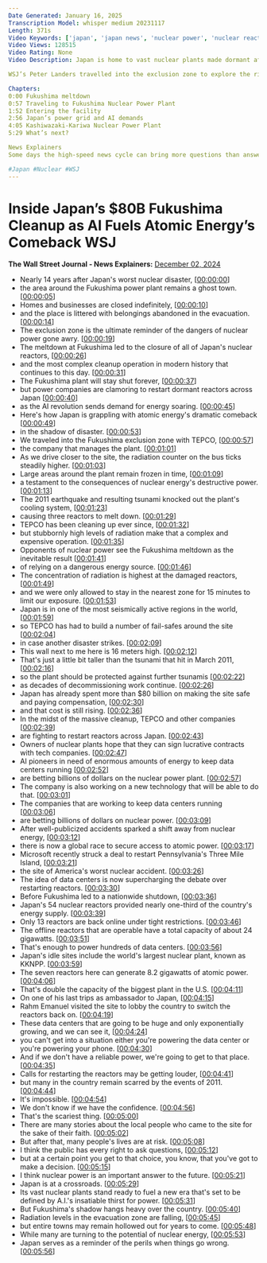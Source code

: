 ```yaml
---
Date Generated: January 16, 2025
Transcription Model: whisper medium 20231117
Length: 371s
Video Keywords: ['japan', 'japan news', 'nuclear power', 'nuclear reactor', 'nuclear meltdown', 'fukushima', 'fukushima disaster', 'fukushima today', 'fukushima power plant', 'nuclear power plant', 'fukushima daiichi nuclear disaster', 'japan nuclear', 'ai', 'ai energy demands', 'japan nuclear meltdown', 'japan nuclear power', 'nuclear', 'ai energy consumption', 'energy resources', 'Kashiwazaki-Kariwa Nuclear Power Plant', 'atomic power', 'atomic energy', 'tokyo', 'japan energy', 'exclusion zone', 'dormant reactors', 'tepco', 'radiation', 'kknpp', 'wonews']
Video Views: 128515
Video Rating: None
Video Description: Japan is home to vast nuclear plants made dormant after the Fukushima meltdown. The area around the power plant remains a ghost town almost 14 years after the reactor shut down, showing the dangers of nuclear power gone awry. But power companies are clamoring to restart dormant reactors across Japan, as the AI revolution sends demand for energy soaring. 

WSJ’s Peter Landers travelled into the exclusion zone to explore the risks of atomic power and see how Japan is grappling with atomic energy’s dramatic comeback.

Chapters:
0:00 Fukushima meltdown
0:57 Traveling to Fukushima Nuclear Power Plant
1:52 Entering the facility
2:56 Japan’s power grid and AI demands
4:05 Kashiwazaki-Kariwa Nuclear Power Plant
5:29 What’s next?

News Explainers
Some days the high-speed news cycle can bring more questions than answers. WSJ’s news explainers break down the day's biggest stories into bite-size pieces to help you make sense of the news.

#Japan #Nuclear #WSJ
---
```


# Inside Japan’s $80B Fukushima Cleanup as AI Fuels Atomic Energy’s Comeback  WSJ
**The Wall Street Journal - News Explainers:** [December 02, 2024](https://www.youtube.com/watch?v=zb9jB7FAPYo)
*  Nearly 14 years after Japan's worst nuclear disaster, [[00:00:00](https://www.youtube.com/watch?v=zb9jB7FAPYo&t=0.0s)]
*  the area around the Fukushima power plant remains a ghost town. [[00:00:05](https://www.youtube.com/watch?v=zb9jB7FAPYo&t=5.0s)]
*  Homes and businesses are closed indefinitely, [[00:00:10](https://www.youtube.com/watch?v=zb9jB7FAPYo&t=10.0s)]
*  and the place is littered with belongings abandoned in the evacuation. [[00:00:14](https://www.youtube.com/watch?v=zb9jB7FAPYo&t=14.0s)]
*  The exclusion zone is the ultimate reminder of the dangers of nuclear power gone awry. [[00:00:19](https://www.youtube.com/watch?v=zb9jB7FAPYo&t=19.0s)]
*  The meltdown at Fukushima led to the closure of all of Japan's nuclear reactors, [[00:00:26](https://www.youtube.com/watch?v=zb9jB7FAPYo&t=26.0s)]
*  and the most complex cleanup operation in modern history that continues to this day. [[00:00:31](https://www.youtube.com/watch?v=zb9jB7FAPYo&t=31.0s)]
*  The Fukushima plant will stay shut forever, [[00:00:37](https://www.youtube.com/watch?v=zb9jB7FAPYo&t=37.0s)]
*  but power companies are clamoring to restart dormant reactors across Japan [[00:00:40](https://www.youtube.com/watch?v=zb9jB7FAPYo&t=40.0s)]
*  as the AI revolution sends demand for energy soaring. [[00:00:45](https://www.youtube.com/watch?v=zb9jB7FAPYo&t=45.0s)]
*  Here's how Japan is grappling with atomic energy's dramatic comeback [[00:00:49](https://www.youtube.com/watch?v=zb9jB7FAPYo&t=49.0s)]
*  in the shadow of disaster. [[00:00:53](https://www.youtube.com/watch?v=zb9jB7FAPYo&t=53.0s)]
*  We traveled into the Fukushima exclusion zone with TEPCO, [[00:00:57](https://www.youtube.com/watch?v=zb9jB7FAPYo&t=57.0s)]
*  the company that manages the plant. [[00:01:01](https://www.youtube.com/watch?v=zb9jB7FAPYo&t=61.0s)]
*  As we drive closer to the site, the radiation counter on the bus ticks steadily higher. [[00:01:03](https://www.youtube.com/watch?v=zb9jB7FAPYo&t=63.0s)]
*  Large areas around the plant remain frozen in time, [[00:01:09](https://www.youtube.com/watch?v=zb9jB7FAPYo&t=69.0s)]
*  a testament to the consequences of nuclear energy's destructive power. [[00:01:13](https://www.youtube.com/watch?v=zb9jB7FAPYo&t=73.0s)]
*  The 2011 earthquake and resulting tsunami knocked out the plant's cooling system, [[00:01:23](https://www.youtube.com/watch?v=zb9jB7FAPYo&t=83.0s)]
*  causing three reactors to melt down. [[00:01:29](https://www.youtube.com/watch?v=zb9jB7FAPYo&t=89.0s)]
*  TEPCO has been cleaning up ever since, [[00:01:32](https://www.youtube.com/watch?v=zb9jB7FAPYo&t=92.0s)]
*  but stubbornly high levels of radiation make that a complex and expensive operation. [[00:01:35](https://www.youtube.com/watch?v=zb9jB7FAPYo&t=95.0s)]
*  Opponents of nuclear power see the Fukushima meltdown as the inevitable result [[00:01:41](https://www.youtube.com/watch?v=zb9jB7FAPYo&t=101.0s)]
*  of relying on a dangerous energy source. [[00:01:46](https://www.youtube.com/watch?v=zb9jB7FAPYo&t=106.0s)]
*  The concentration of radiation is highest at the damaged reactors, [[00:01:49](https://www.youtube.com/watch?v=zb9jB7FAPYo&t=109.0s)]
*  and we were only allowed to stay in the nearest zone for 15 minutes to limit our exposure. [[00:01:53](https://www.youtube.com/watch?v=zb9jB7FAPYo&t=113.0s)]
*  Japan is in one of the most seismically active regions in the world, [[00:01:59](https://www.youtube.com/watch?v=zb9jB7FAPYo&t=119.0s)]
*  so TEPCO has had to build a number of fail-safes around the site [[00:02:04](https://www.youtube.com/watch?v=zb9jB7FAPYo&t=124.0s)]
*  in case another disaster strikes. [[00:02:09](https://www.youtube.com/watch?v=zb9jB7FAPYo&t=129.0s)]
*  This wall next to me here is 16 meters high. [[00:02:12](https://www.youtube.com/watch?v=zb9jB7FAPYo&t=132.0s)]
*  That's just a little bit taller than the tsunami that hit in March 2011, [[00:02:16](https://www.youtube.com/watch?v=zb9jB7FAPYo&t=136.0s)]
*  so the plant should be protected against further tsunamis [[00:02:22](https://www.youtube.com/watch?v=zb9jB7FAPYo&t=142.0s)]
*  as decades of decommissioning work continue. [[00:02:26](https://www.youtube.com/watch?v=zb9jB7FAPYo&t=146.0s)]
*  Japan has already spent more than $80 billion on making the site safe and paying compensation, [[00:02:30](https://www.youtube.com/watch?v=zb9jB7FAPYo&t=150.0s)]
*  and that cost is still rising. [[00:02:36](https://www.youtube.com/watch?v=zb9jB7FAPYo&t=156.0s)]
*  In the midst of the massive cleanup, TEPCO and other companies [[00:02:39](https://www.youtube.com/watch?v=zb9jB7FAPYo&t=159.0s)]
*  are fighting to restart reactors across Japan. [[00:02:43](https://www.youtube.com/watch?v=zb9jB7FAPYo&t=163.0s)]
*  Owners of nuclear plants hope that they can sign lucrative contracts with tech companies. [[00:02:47](https://www.youtube.com/watch?v=zb9jB7FAPYo&t=167.0s)]
*  AI pioneers in need of enormous amounts of energy to keep data centers running [[00:02:52](https://www.youtube.com/watch?v=zb9jB7FAPYo&t=172.0s)]
*  are betting billions of dollars on the nuclear power plant. [[00:02:57](https://www.youtube.com/watch?v=zb9jB7FAPYo&t=177.0s)]
*  The company is also working on a new technology that will be able to do that. [[00:03:01](https://www.youtube.com/watch?v=zb9jB7FAPYo&t=181.0s)]
*  The companies that are working to keep data centers running [[00:03:06](https://www.youtube.com/watch?v=zb9jB7FAPYo&t=186.0s)]
*  are betting billions of dollars on nuclear power. [[00:03:09](https://www.youtube.com/watch?v=zb9jB7FAPYo&t=189.0s)]
*  After well-publicized accidents sparked a shift away from nuclear energy, [[00:03:12](https://www.youtube.com/watch?v=zb9jB7FAPYo&t=192.0s)]
*  there is now a global race to secure access to atomic power. [[00:03:17](https://www.youtube.com/watch?v=zb9jB7FAPYo&t=197.0s)]
*  Microsoft recently struck a deal to restart Pennsylvania's Three Mile Island, [[00:03:21](https://www.youtube.com/watch?v=zb9jB7FAPYo&t=201.0s)]
*  the site of America's worst nuclear accident. [[00:03:26](https://www.youtube.com/watch?v=zb9jB7FAPYo&t=206.0s)]
*  The idea of data centers is now supercharging the debate over restarting reactors. [[00:03:30](https://www.youtube.com/watch?v=zb9jB7FAPYo&t=210.0s)]
*  Before Fukushima led to a nationwide shutdown, [[00:03:36](https://www.youtube.com/watch?v=zb9jB7FAPYo&t=216.0s)]
*  Japan's 54 nuclear reactors provided nearly one-third of the country's energy supply. [[00:03:39](https://www.youtube.com/watch?v=zb9jB7FAPYo&t=219.0s)]
*  Only 13 reactors are back online under tight restrictions. [[00:03:46](https://www.youtube.com/watch?v=zb9jB7FAPYo&t=226.0s)]
*  The offline reactors that are operable have a total capacity of about 24 gigawatts. [[00:03:51](https://www.youtube.com/watch?v=zb9jB7FAPYo&t=231.0s)]
*  That's enough to power hundreds of data centers. [[00:03:56](https://www.youtube.com/watch?v=zb9jB7FAPYo&t=236.0s)]
*  Japan's idle sites include the world's largest nuclear plant, known as KKNPP. [[00:03:59](https://www.youtube.com/watch?v=zb9jB7FAPYo&t=239.0s)]
*  The seven reactors here can generate 8.2 gigawatts of atomic power. [[00:04:06](https://www.youtube.com/watch?v=zb9jB7FAPYo&t=246.0s)]
*  That's double the capacity of the biggest plant in the U.S. [[00:04:11](https://www.youtube.com/watch?v=zb9jB7FAPYo&t=251.0s)]
*  On one of his last trips as ambassador to Japan, [[00:04:15](https://www.youtube.com/watch?v=zb9jB7FAPYo&t=255.0s)]
*  Rahm Emanuel visited the site to lobby the country to switch the reactors back on. [[00:04:19](https://www.youtube.com/watch?v=zb9jB7FAPYo&t=259.0s)]
*  These data centers that are going to be huge and only exponentially growing, and we can see it, [[00:04:24](https://www.youtube.com/watch?v=zb9jB7FAPYo&t=264.0s)]
*  you can't get into a situation either you're powering the data center or you're powering your phone. [[00:04:30](https://www.youtube.com/watch?v=zb9jB7FAPYo&t=270.0s)]
*  And if we don't have a reliable power, we're going to get to that place. [[00:04:35](https://www.youtube.com/watch?v=zb9jB7FAPYo&t=275.0s)]
*  Calls for restarting the reactors may be getting louder, [[00:04:41](https://www.youtube.com/watch?v=zb9jB7FAPYo&t=281.0s)]
*  but many in the country remain scarred by the events of 2011. [[00:04:44](https://www.youtube.com/watch?v=zb9jB7FAPYo&t=284.0s)]
*  It's impossible. [[00:04:54](https://www.youtube.com/watch?v=zb9jB7FAPYo&t=294.0s)]
*  We don't know if we have the confidence. [[00:04:56](https://www.youtube.com/watch?v=zb9jB7FAPYo&t=296.0s)]
*  That's the scariest thing. [[00:05:00](https://www.youtube.com/watch?v=zb9jB7FAPYo&t=300.0s)]
*  There are many stories about the local people who came to the site for the sake of their faith. [[00:05:02](https://www.youtube.com/watch?v=zb9jB7FAPYo&t=302.0s)]
*  But after that, many people's lives are at risk. [[00:05:08](https://www.youtube.com/watch?v=zb9jB7FAPYo&t=308.0s)]
*  I think the public has every right to ask questions, [[00:05:12](https://www.youtube.com/watch?v=zb9jB7FAPYo&t=312.0s)]
*  but at a certain point you get to that choice, you know, that you've got to make a decision. [[00:05:15](https://www.youtube.com/watch?v=zb9jB7FAPYo&t=315.0s)]
*  I think nuclear power is an important answer to the future. [[00:05:21](https://www.youtube.com/watch?v=zb9jB7FAPYo&t=321.0s)]
*  Japan is at a crossroads. [[00:05:29](https://www.youtube.com/watch?v=zb9jB7FAPYo&t=329.0s)]
*  Its vast nuclear plants stand ready to fuel a new era that's set to be defined by A.I.'s insatiable thirst for power. [[00:05:31](https://www.youtube.com/watch?v=zb9jB7FAPYo&t=331.0s)]
*  But Fukushima's shadow hangs heavy over the country. [[00:05:40](https://www.youtube.com/watch?v=zb9jB7FAPYo&t=340.0s)]
*  Radiation levels in the evacuation zone are falling, [[00:05:45](https://www.youtube.com/watch?v=zb9jB7FAPYo&t=345.0s)]
*  but entire towns may remain hollowed out for years to come. [[00:05:48](https://www.youtube.com/watch?v=zb9jB7FAPYo&t=348.0s)]
*  While many are turning to the potential of nuclear energy, [[00:05:53](https://www.youtube.com/watch?v=zb9jB7FAPYo&t=353.0s)]
*  Japan serves as a reminder of the perils when things go wrong. [[00:05:56](https://www.youtube.com/watch?v=zb9jB7FAPYo&t=356.0s)]
